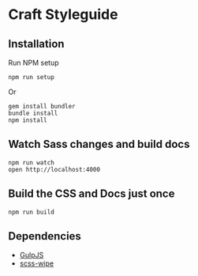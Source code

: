 # Craft Styleguide

## Installation

Run NPM setup

  ```
  npm run setup
  ```

Or

  ``` 
  gem install bundler
  bundle install
  npm install
  ```

## Watch Sass changes and build docs

  ```
  npm run watch
  open http://localhost:4000
  ```
  
## Build the CSS and Docs just once

  ```
  npm run build
  ```

## Dependencies

- [GulpJS](http://gulpjs.com)
- [scss-wipe](https://github.com/marsbergen/scss-wipe)
